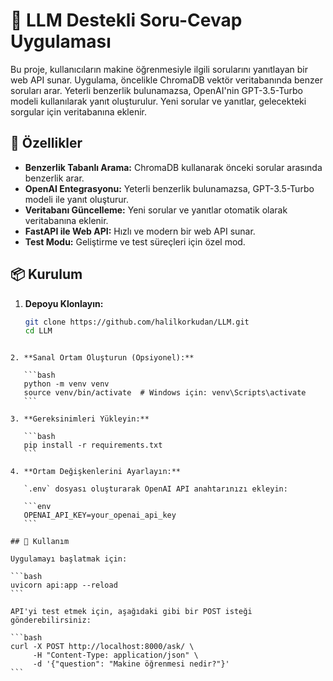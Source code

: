 # 🧠 LLM Destekli Soru-Cevap Uygulaması

Bu proje, kullanıcıların makine öğrenmesiyle ilgili sorularını yanıtlayan bir web API sunar. Uygulama, öncelikle ChromaDB vektör veritabanında benzer soruları arar. Yeterli benzerlik bulunamazsa, OpenAI'nin GPT-3.5-Turbo modeli kullanılarak yanıt oluşturulur. Yeni sorular ve yanıtlar, gelecekteki sorgular için veritabanına eklenir.

## 🚀 Özellikler

- **Benzerlik Tabanlı Arama:** ChromaDB kullanarak önceki sorular arasında benzerlik arar.
- **OpenAI Entegrasyonu:** Yeterli benzerlik bulunamazsa, GPT-3.5-Turbo modeli ile yanıt oluşturur.
- **Veritabanı Güncelleme:** Yeni sorular ve yanıtlar otomatik olarak veritabanına eklenir.
- **FastAPI ile Web API:** Hızlı ve modern bir web API sunar.
- **Test Modu:** Geliştirme ve test süreçleri için özel mod.

## 📦 Kurulum

1. **Depoyu Klonlayın:**

   ```bash
   git clone https://github.com/halilkorkudan/LLM.git
   cd LLM
````

2. **Sanal Ortam Oluşturun (Opsiyonel):**

   ```bash
   python -m venv venv
   source venv/bin/activate  # Windows için: venv\Scripts\activate
   ```

3. **Gereksinimleri Yükleyin:**

   ```bash
   pip install -r requirements.txt
   ```

4. **Ortam Değişkenlerini Ayarlayın:**

   `.env` dosyası oluşturarak OpenAI API anahtarınızı ekleyin:

   ```env
   OPENAI_API_KEY=your_openai_api_key
   ```

## 🧪 Kullanım

Uygulamayı başlatmak için:

```bash
uvicorn api:app --reload
```

API'yi test etmek için, aşağıdaki gibi bir POST isteği gönderebilirsiniz:

```bash
curl -X POST http://localhost:8000/ask/ \
     -H "Content-Type: application/json" \
     -d '{"question": "Makine öğrenmesi nedir?"}'
```

